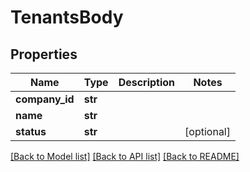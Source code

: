 # TenantsBody

## Properties
Name | Type | Description | Notes
------------ | ------------- | ------------- | -------------
**company_id** | **str** |  | 
**name** | **str** |  | 
**status** | **str** |  | [optional] 

[[Back to Model list]](../README.md#documentation-for-models) [[Back to API list]](../README.md#documentation-for-api-endpoints) [[Back to README]](../README.md)

